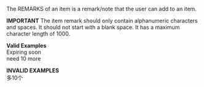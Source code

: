 <!-- markdownlint-disable-file first-line-h1 -->
The REMARKS of an item is a remark/note that the user can add to an item.

**IMPORTANT**
The item remark should only contain alphanumeric characters and spaces. It should not start with a blank space. It has a maximum character length of 1000.

**Valid Examples** <br>
Expiring soon<br>
need 10 more<br>

**INVALID EXAMPLES**<br>
多10个<br>
